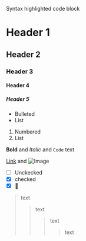Syntax highlighted code block

# Header 1
## Header 2
### Header 3
#### Header 4
##### Header 5

- Bulleted
- List

1. Numbered
2. List

**Bold** and _Italic_ and `Code` text

[Link](testsite) and ![Image](https://cloud.netlifyusercontent.com/assets/344dbf88-fdf9-42bb-adb4-46f01eedd629/958b4eb6-cf29-4935-b85b-1385739eaf4d/octojekyll-opt.jpg)
 - [ ] Unckecked
 - [x] checked
 - [X] 🎉
> text
>> text
>>> text
>>>> text
>>>>
